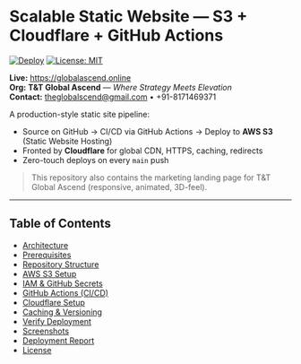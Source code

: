 # Scalable Static Website — S3 + Cloudflare + GitHub Actions

[![Deploy](https://github.com/tezan8171/static-website-s3/actions/workflows/deploy.yml/badge.svg?branch=main)](https://github.com/tezan8171/static-website-s3/actions/workflows/deploy.yml)
[![License: MIT](https://img.shields.io/badge/License-MIT-green.svg)](#license)

**Live:** https://globalascend.online  
**Org:** **T&T Global Ascend** — _Where Strategy Meets Elevation_  
**Contact:** theglobalscend@gmail.com • +91-8171469371

A production-style static site pipeline:

- Source on GitHub → CI/CD via GitHub Actions → Deploy to **AWS S3** (Static Website Hosting)
- Fronted by **Cloudflare** for global CDN, HTTPS, caching, redirects
- Zero-touch deploys on every `main` push

> This repository also contains the marketing landing page for T&T Global Ascend (responsive, animated, 3D-feel).

---

## Table of Contents

- [Architecture](#architecture)
- [Prerequisites](#prerequisites)
- [Repository Structure](#repository-structure)
- [AWS S3 Setup](#aws-s3-setup)
- [IAM & GitHub Secrets](#iam--github-secrets)
- [GitHub Actions (CI/CD)](#github-actions-cicd)
- [Cloudflare Setup](#cloudflare-setup)
- [Caching & Versioning](#caching--versioning)
- [Verify Deployment](#verify-deployment)
- [Screenshots](#screenshots)
- [Deployment Report](#deployment-report)
- [License](#license)
